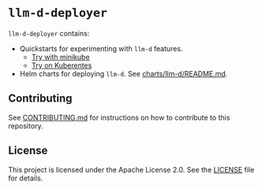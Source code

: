 
# `llm-d-deployer`

`llm-d-deployer` contains:
- Quickstarts for experimenting with `llm-d` features. 
  - [Try with minikube](quickstart/README-minikube.md)
  - [Try on Kuberentes](quickstart/REAMD.md)
- Helm charts for deploying `llm-d`. See [charts/llm-d/README.md](charts/llm-d/README.md).

## Contributing

See [CONTRIBUTING.md](CONTRIBUTING.md) for instructions on how to contribute to this repository.

## License

This project is licensed under the Apache License 2.0. See the [LICENSE](LICENSE) file for details.
